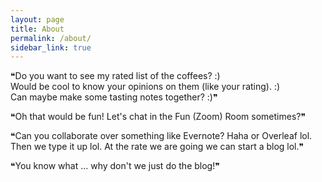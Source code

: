 ```yaml
---
layout: page
title: About
permalink: /about/
sidebar_link: true
---
```

❝Do you want to see my rated list of the coffees? :)  
Would be cool to know your opinions on them (like your rating). :)  
Can maybe make some tasting notes together? :)❞  

❝Oh that would be fun! Let's chat in the Fun (Zoom) Room sometimes?❞  

❝Can you collaborate over something like Evernote? Haha or Overleaf lol.   
Then we type it up lol. At the rate we are going we can start a blog lol.❞  

❝You know what ... why don't we just do the blog!❞
